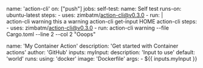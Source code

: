 name: 'action-cli'
on: ["push"]
jobs:
  self-test:
    name: Self test
    runs-on: ubuntu-latest
    steps:
      - uses: zimbatm/action-cli@v0.3.0
      - run: | \
        action-cli warning this a warning 
        action-cli get-input HOME
        action-cli 
    steps:
      - uses: zimbatm/action-cli@v0.3.0
      - run: action-cli warning --file Cargo.toml --line 2 --col 2 "Ooops"


name: 'My Container Action'
description: 'Get started with Container actions'
author: 'GitHub'
inputs: 
  myInput:
    description: 'Input to use'
    default: 'world'
runs:
  using: 'docker'
  image: 'Dockerfile'
  args:
    - ${{ inputs.myInput }}

